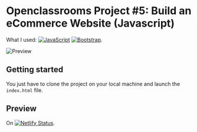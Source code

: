 # Openclassrooms Project #5: Build an eCommerce Website (Javascript)

What I used: 
[![JavaScript](https://img.shields.io/badge/-JavaScript-black?logo=javascript)](https://developer.mozilla.org/fr/docs/Web/JavaScript)
[![Bootstrap](https://img.shields.io/badge/-Bootstrap-563D7C?logo=bootstrap)](https://getbootstrap.com).

![Preview](https://user-images.githubusercontent.com/56133015/113710949-a501ca80-96e4-11eb-8469-a870875f968e.jpg)

## Getting started

You just have to clone the project on your local machine and launch the ```index.html``` file.

## Preview

On [![Netlify Status](https://api.netlify.com/api/v1/badges/82a92a91-df3c-4410-8adb-b42278adaea2/deploy-status)](https://ab-orinoco.netlify.app/index.html).
